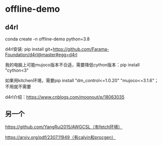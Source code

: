 # offline-demo


## d4rl
conda create -n offline-demo python=3.8

d4rl安装: pip install git+https://github.com/Farama-Foundation/d4rl@master#egg=d4rl

我的电脑上可能mujoco版本不合适，需要降低cython版本：pip install "cython<3"

如果用kitchen环境，需要pip install "dm_control<=1.0.20" "mujoco<=3.1.6"；不用就不需要


d4rl介绍：https://www.cnblogs.com/moonout/p/18063035


## 另一个
https://github.com/YangRui2015/AWGCSL（有fetch环境）

https://arxiv.org/pdf/2307.11949（有calvin和procgen）